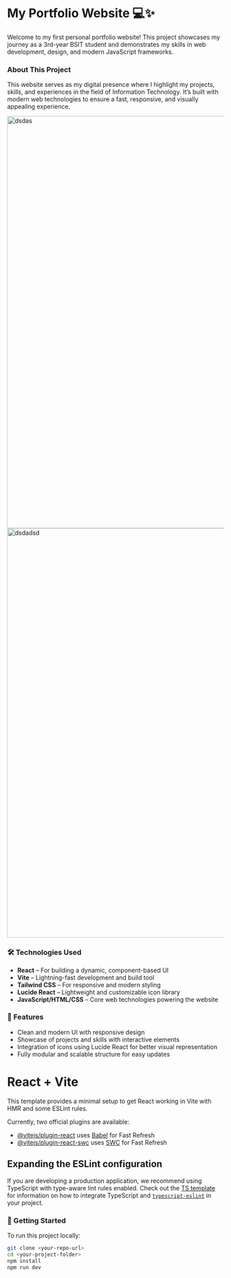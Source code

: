 # My Portfolio Website 💻✨

Welcome to my first personal portfolio website! This project showcases my journey as a 3rd-year BSIT student and demonstrates my skills in web development, design, and modern JavaScript frameworks.

### About This Project
This website serves as my digital presence where I highlight my projects, skills, and experiences in the field of Information Technology. It’s built with modern web technologies to ensure a fast, responsive, and visually appealing experience.

<img width="1902" height="957" alt="dsdas" src="https://github.com/user-attachments/assets/d87ef9ce-aeb3-4bee-890e-957790bbe283" />
<img width="1903" height="951" alt="dsdadsd" src="https://github.com/user-attachments/assets/74b7f982-2d3b-40f5-8bae-2c10ffa0651a" />



### 🛠️ Technologies Used
- **React** – For building a dynamic, component-based UI  
- **Vite** – Lightning-fast development and build tool  
- **Tailwind CSS** – For responsive and modern styling  
- **Lucide React** – Lightweight and customizable icon library  
- **JavaScript/HTML/CSS** – Core web technologies powering the website  

### 🌟 Features
- Clean and modern UI with responsive design  
- Showcase of projects and skills with interactive elements  
- Integration of icons using Lucide React for better visual representation  
- Fully modular and scalable structure for easy updates

# React + Vite

This template provides a minimal setup to get React working in Vite with HMR and some ESLint rules.

Currently, two official plugins are available:

- [@vitejs/plugin-react](https://github.com/vitejs/vite-plugin-react/blob/main/packages/plugin-react) uses [Babel](https://babeljs.io/) for Fast Refresh
- [@vitejs/plugin-react-swc](https://github.com/vitejs/vite-plugin-react/blob/main/packages/plugin-react-swc) uses [SWC](https://swc.rs/) for Fast Refresh

## Expanding the ESLint configuration

If you are developing a production application, we recommend using TypeScript with type-aware lint rules enabled. Check out the [TS template](https://github.com/vitejs/vite/tree/main/packages/create-vite/template-react-ts) for information on how to integrate TypeScript and [`typescript-eslint`](https://typescript-eslint.io) in your project.


### 🚀 Getting Started
To run this project locally:  
```bash
git clone <your-repo-url>
cd <your-project-folder>
npm install
npm run dev



